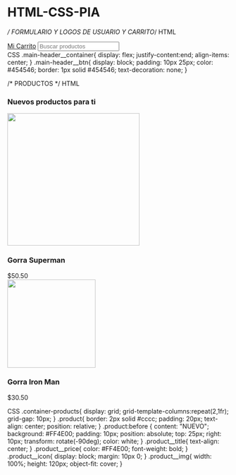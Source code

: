 # HTML-CSS-PIA

*/ FORMULARIO Y LOGOS DE USUARIO Y CARRITO*/
HTML
  <link rel="stylesheet" href="">
          <link rel="stylesheet" href="https://cdnjs.cloudflare.com/ajax/libs/font-awesome/5.15.2/css/all.min.css">
          <div class="main-header__container">
              <i class="fas fa-user"></i>
              <a href="main-header__btn">Mi Carrito<i class="fas fa-shopping-cart"></i></a>
              <input type="search" class="main-header__input" placeholder="Buscar productos"><i class="fas fa-search"></i>
          </div>
CSS
  .main-header__container{
      display: flex;
      justify-content:end;
      align-items: center;
  }
  .main-header__btn{
      display: block;
      padding: 10px 25px;
      color: #454546;
      border: 1px solid #454546;
      text-decoration: none;
  }
  
/*  PRODUCTOS */
HTML
<main class="main">
            <h3 class="main-title">Nuevos productos para ti</h3>
            <section class="container-products">
            <div class="product">
                <img width="300" src="https://cdn1.coppel.com/images/catalog/pr/5128132-1.jpg" alt="" class="product__img">
                <div class="product__description">
                    <h3 class="product__title"> Gorra Superman</h3>
                    <span class="product__price">$50.50</span>
            </div>
                <i class="product__icon fas fa-shopping-basket"></i>
            </div>
            <div class="product">
                <img width="200" src="https://cdn1.coppel.com/images/catalog/pr/2060022-1.jpg" alt="" class="product__img">
                <div class="product__description">
                    <h3 class="product__title"> Gorra Iron Man</h3>
                    <span class="product__price">$30.50</span>
            </div>
                <i class="product__icon fas fa-shopping-basket"></i>
            </div>
            </section>
        </main>
        
CSS
  .container-products{
      display: grid;
      grid-template-columns:repeat(2,1fr);
      grid-gap: 10px;
  }
  .product{
      border: 2px solid #cccc;
      padding: 20px;
      text-align: center;
      position: relative;
  }
  .product:before {
      content: "NUEVO";
      background: #FF4E00;
      padding: 10px;
      position: absolute;
      top: 25px;
      right: 10px;
      transform: rotate(-90deg);
      color: white;
  }
  .product__title{
      text-align: center;
  }
  .product__price{
      color: #FF4E00;
      font-weight: bold;
  }
  .product__icon{
      display: block;
      margin: 10px 0;
  }
  .product__img{
      width: 100%;
    height: 120px;
    object-fit: cover;
}
